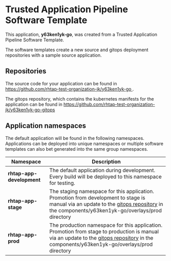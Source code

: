 # Trusted Application Pipeline Software Template

This application, **y63ken1yk-go**, was created from a Trusted Application Pipeline Software Template.

The software templates create a new source and gitops deployment repositories with a sample source application. 

## Repositories

The source code for your application can be found in [https://github.com/rhtap-test-organization-jk/y63ken1yk-go ](https://github.com/rhtap-test-organization-jk/y63ken1yk-go ).
 
The gitops repository, which contains the kubernetes manifests for the application can be found in 
[https://github.com/rhtap-test-organization-jk/y63ken1yk-go-gitops ](https://github.com/rhtap-test-organization-jk/y63ken1yk-go-gitops ) 

## Application namespaces 

The default application will be found in the following namespaces. Applications can be deployed into unique namespaces or multiple software templates can also bet generated into the same group namespaces.  

|  Namespace   |  Description   |  
| -------- | -------- |   
| **rhtap-app-development** | The default application during development. Every build will be deployed to this namespace for testing. | 
| **rhtap-app-stage** | The staging namespace for this application. Promotion from development to stage is manual via an update to the [gitops repository](https://github.com/rhtap-test-organization-jk/y63ken1yk-go-gitops ) in the components/y63ken1yk-go/overlays/prod directory |  
| **rhtap-app-prod** | The production namespace for this application. Promotion from stage to production is manual via an update to the [gitops repository](https://github.com/rhtap-test-organization-jk/y63ken1yk-go-gitops ) in the components/y63ken1yk-go/overlays/prod directory | 